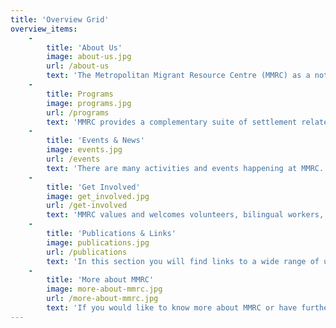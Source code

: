 ```yaml
---
title: 'Overview Grid'
overview_items:
    -
        title: 'About Us'
        image: about-us.jpg
        url: /about-us
        text: 'The Metropolitan Migrant Resource Centre (MMRC) as a not for profit settlement service organisation, has more than two decades of recognised achievements in providing high quality, culturally appropriate,  client centred services that meet the needs of refugees, humanitarian entrants and newly arrived migrants.'
    -
        title: Programs
        image: programs.jpg
        url: /programs
        text: 'MMRC provides a complementary suite of settlement related services and programs including case coordination, support groups, family support, youth, arts, sports and recreational activities along with employment mentoring, migration support and cultural competency related training.'
    -
        title: 'Events & News'
        image: events.jpg
        url: /events
        text: 'There are many activities and events happening at MMRC. You can find out about these and the latest news here.'
    -
        title: 'Get Involved'
        image: get_involved.jpg
        url: /get-involved
        text: 'MMRC values and welcomes volunteers, bilingual workers, student placements and members. If you would like to be part of MMRC in any of these capacities please see below.'
    -
        title: 'Publications & Links'
        image: publications.jpg
        url: /publications
        text: 'In this section you will find links to a wide range of useful publications, research and links on issues and reports relating to refugees, humanitarian entrants and people from culturally and linguistically diverse backgrounds.'
    -
        title: 'More about MMRC'
        image: more-about-mmrc.jpg
        url: /more-about-mmrc.jpg
        text: 'If you would like to know more about MMRC or have further queries you can enquire here.'
---
```


